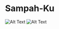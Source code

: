 # Sampah-Ku

![Alt Text](https://media.giphy.com/media/30d2wNCnki5xu/giphy.gif)
![Alt Text](https://media.giphy.com/media/dVvpaPiJebyn8tT2Ud/giphy.gif)
